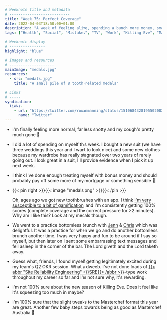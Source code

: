 ```yaml
---
# Weeknote title and metadata
# ---------------------------
title: "Week 75: Perfect Coverage"
date: 2022-04-03T18:50:00+01:00
description: "A week of feeling alive, spending a bunch more money, smart toothbrushes, bottomless brunch, exciting OKRs, Killing Eve, and some tweaks to Masterchef."
tags: ["Health", "Social", "Mistakes", "TV", "Work", "Killing Eve", "Masterchef"]

# Weeknote display
# ----------------
highlight: "blue"

# Images and resources
# --------------------
mainImage: "medals.jpg"
resources:
  - src: "medals.jpg"
    title: "A small pile of 8 tooth-related medals"

# Links
# -----
syndication:
  links:
    - url: "https://twitter.com/rowanmanning/status/1510684328195502082"
      name: "Twitter"
---
```


  * I'm finally feeling more normal, far less snotty and my cough's pretty much gone :tada:

  * I did a lot of spending on myself this week. I bought a new suit (we have three weddings this year and I want to look nice) and some new clothes because my wardrobe has really stagnated over two years of rarely going out. I look great in a suit, I'll provide evidence when I pick it up next week.

  * I think I've done enough treating myself with bonus money and should probably pay off some more of my mortgage or something sensible :thinking:

  * {{< pin right >}}{{< image "medals.png" >}}{{< /pin >}}
  
    Oh, ages ago we got new toothbrushes with an app. I think [I'm very susceptible to a bit of gamification](https://crossword.rowanmanning.com/), and I'm consistently getting 100% scores (complete coverage and the correct pressure for >2 minutes). Why am I like this? Look at my medals though.

  * We went to a practice bottomless brunch with [Jenn](https://twitter.com/teachlearncode) & [Chris](https://twitter.com/mowjj) which was delightful. It was a practice for when we go and do another bottomless brunch another time. I was very happy and fun to be around if I say so myself, but then later on I sent some embarrassing text messages and fell asleep in the corner of the bar. The Lord giveth and the Lord taketh away.

  * Guess what, friends, I found myself getting legitimately excited during my team's Q2 OKR session. What a dweeb. I've not done loads of [{{< abbr "Site Reliability Engineering" >}}SRE{{< /abbr >}}](https://en.wikipedia.org/wiki/Site_reliability_engineering)-type work throughout my career so far and I'm not sure why, it's rewarding.

  * I'm not 100% sure about the new season of Killing Eve. Does it feel like it's squeezing too much in maybe?

  * I'm 100% sure that the slight tweaks to the Masterchef format this year are great. Another few baby steps towards being as good as Masterchef Australia :eyes:
